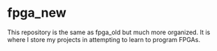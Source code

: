 # fpga_new
This repository is the same as fpga_old but much more organized.  It is where I store my projects in attempting to learn to program FPGAs.
